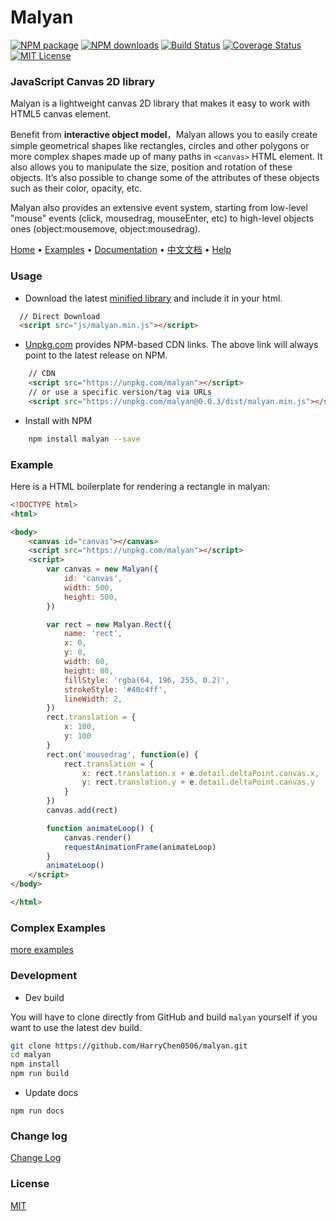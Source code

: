 Malyan
========

[![NPM package][npm]][npm-url]
[![NPM downloads][npm-downloads-image]][npm-url]
[![Build Status][build-status]][build-status-url]
[![Coverage Status][coverage-status]][coverage-status-url]
[![MIT License][license-image]][license-url]

### JavaScript Canvas 2D library ###

 Malyan is a lightweight canvas 2D library that makes it easy to work with HTML5 canvas element.

 Benefit from **interactive object model**，Malyan allows you to easily create simple geometrical shapes like rectangles, circles and other polygons or more complex shapes made up of many paths in `<canvas>` HTML element. It also allows you to manipulate the size, position and rotation of these objects. It’s also possible to change some of the attributes of these objects such as their color, opacity, etc.

 Malyan also provides an extensive event system, starting from low-level "mouse" events (click, mousedrag, mouseEnter, etc) to high-level objects ones (object:mousemove, object:mousedrag).

 [Home](https://harrychen0506.github.io/malyan/) • 
 [Examples](https://harrychen0506.github.io/malyan/examples/) • 
 [Documentation](https://harrychen0506.github.io/malyan/docs/en/) • 
 [中文文档](https://harrychen0506.github.io/malyan/docs/cn/) • 
 [Help](https://github.com/HarryChen0506/malyan/issues?labels=question)

### Usage ###

  + Download the latest [minified library](https://github.com/HarryChen0506/malyan/releases) and include it in your html.

``` html
  // Direct Download
  <script src="js/malyan.min.js"></script>
```

  + [Unpkg.com](https://unpkg.com) provides NPM-based CDN links. The above link will always point to the latest release on NPM.

``` html
    // CDN
    <script src="https://unpkg.com/malyan"></script>
    // or use a specific version/tag via URLs
    <script src="https://unpkg.com/malyan@0.0.3/dist/malyan.min.js"></script>
```

  + Install with NPM

``` bash
    npm install malyan --save
```

### Example ###

Here is a HTML boilerplate for rendering a rectangle in malyan:

``` html
<!DOCTYPE html>
<html>

<body>
    <canvas id="canvas"></canvas>
    <script src="https://unpkg.com/malyan"></script>
    <script>
        var canvas = new Malyan({
            id: 'canvas',
            width: 500,
            height: 500,
        })

        var rect = new Malyan.Rect({
            name: 'rect',
            x: 0,
            y: 0,
            width: 60,
            height: 80,
            fillStyle: 'rgba(64, 196, 255, 0.2)',
            strokeStyle: '#40c4ff',
            lineWidth: 2,
        })
        rect.translation = {
            x: 100,
            y: 100
        }
        rect.on('mousedrag', function(e) {
            rect.translation = {
                x: rect.translation.x + e.detail.deltaPoint.canvas.x,
                y: rect.translation.y + e.detail.deltaPoint.canvas.y
            }
        })
        canvas.add(rect)

        function animateLoop() {
            canvas.render()
            requestAnimationFrame(animateLoop)
        }
        animateLoop()
    </script>
</body>

</html>
```

### Complex Examples ###

[more examples](https://malyanjs.github.io/examples/)

### Development ###

* Dev build

You will have to clone directly from GitHub and build `malyan` yourself if you want to use the latest dev build.

``` bash
git clone https://github.com/HarryChen0506/malyan.git
cd malyan
npm install
npm run build
```

* Update docs

``` 
npm run docs
```

### Change log ###

[Change Log](https://github.com/HarryChen0506/malyan/blob/master/CHANGELOG.md)

### License ###

[MIT](https://github.com/HarryChen0506/malyan/blob/master/LICENSE)

[npm]: https://img.shields.io/npm/v/malyan.svg
[npm-url]: https://www.npmjs.com/package/malyan
[npm-downloads-image]: http://img.shields.io/npm/dm/malyan.svg?style=flat
[build-status]: https://www.travis-ci.org/HarryChen0506/malyan.svg?branch=master
[build-status-url]: https://www.travis-ci.org/HarryChen0506/malyan
[coverage-status]: https://coveralls.io/repos/github/HarryChen0506/malyan/badge.svg?branch=dev
[coverage-status-url]: https://coveralls.io/github/HarryChen0506/malyan?branch=dev
[license-image]: http://img.shields.io/badge/license-MIT-blue.svg?style=flat
[license-url]: LICENSE

